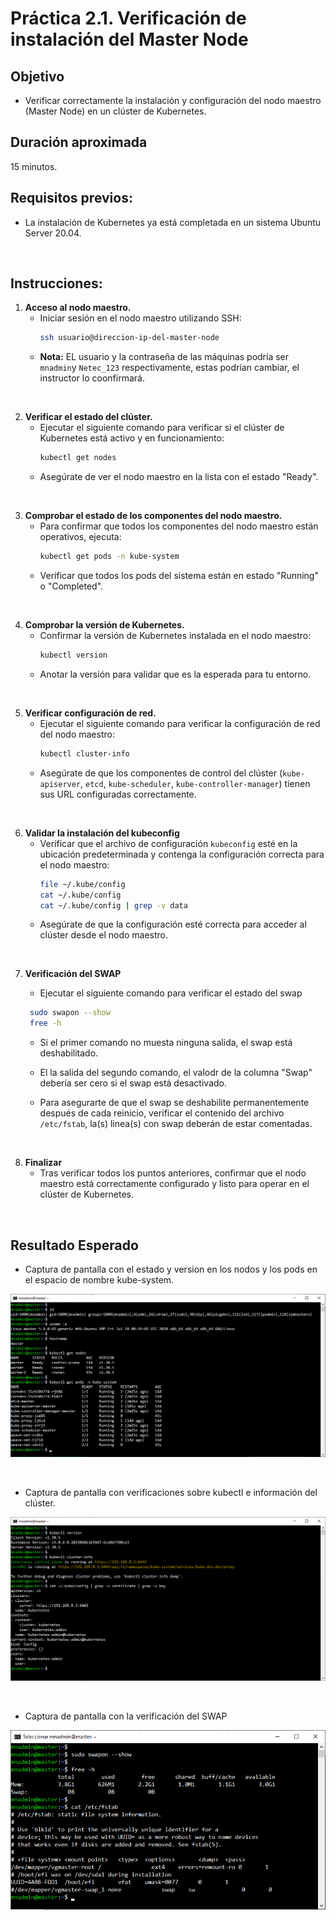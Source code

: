 # Práctica 2.1. Verificación de instalación del Master Node  

## Objetivo 
- Verificar correctamente la instalación y configuración del nodo maestro (Master Node) en un clúster de Kubernetes.

## Duración aproximada
15 minutos.


## Requisitos previos:
- La instalación de Kubernetes ya está completada en un sistema Ubuntu Server 20.04.

<br/>


## Instrucciones:

1. **Acceso al nodo maestro.**  
   - Iniciar sesión en el nodo maestro utilizando SSH:
     ```bash
     ssh usuario@direccion-ip-del-master-node
     ```
    - **Nota:** EL usuario y la contraseña de las máquinas podría ser `mnadmin`y `Netec_123` respectivamente, estas podrían cambiar, el instructor lo coonfirmará.

<br/>


2. **Verificar el estado del clúster.**  
   - Ejecutar el siguiente comando para verificar si el clúster de Kubernetes está activo y en funcionamiento:
     ```bash
     kubectl get nodes
     ```
   - Asegúrate de ver el nodo maestro en la lista con el estado "Ready".

<br/>


3. **Comprobar el estado de los componentes del nodo maestro.**  
   - Para confirmar que todos los componentes del nodo maestro están operativos, ejecuta:
     ```bash
     kubectl get pods -n kube-system
     ```
   - Verificar que todos los pods del sistema están en estado "Running" o "Completed".


<br/>


4. **Comprobar la versión de Kubernetes.**  
   - Confirmar la versión de Kubernetes instalada en el nodo maestro:
     ```bash
     kubectl version 
     ```
   - Anotar la versión para validar que es la esperada para tu entorno.


<br/>


5. **Verificar configuración de red.**  
   - Ejecutar el siguiente comando para verificar la configuración de red del nodo maestro:
     ```bash
     kubectl cluster-info
     ```
   - Asegúrate de que los componentes de control del clúster (`kube-apiserver`, `etcd`, `kube-scheduler`, `kube-controller-manager`) tienen sus URL configuradas correctamente.

<br/>


6. **Validar la instalación del kubeconfig**  
   - Verificar que el archivo de configuración `kubeconfig` esté en la ubicación predeterminada y contenga la configuración correcta para el nodo maestro:
     ```bash
     file ~/.kube/config
     cat ~/.kube/config
     cat ~/.kube/config | grep -v data
     ```
   - Asegúrate de que la configuración esté correcta para acceder al clúster desde el nodo maestro.


<br/>


7. **Verificación del SWAP**
    - Ejecutar el siguiente comando para verificar el estado del swap

    ```bash
     sudo swapon --show
     free -h
    ```

    - Si el primer comando no muesta ninguna salida, el swap está deshabilitado.
    
    - El la salida del segundo comando, el valodr de la columna "Swap" debería ser cero si el swap está desactivado.

    - Para asegurarte de que el swap se deshabilite permanentemente después de cada reinicio, verificar el contenido del archivo `/etc/fstab`, la(s) linea(s) con swap deberán de estar comentadas.



<br/>


8. **Finalizar**  
   - Tras verificar todos los puntos anteriores, confirmar que el nodo maestro está correctamente configurado y listo para operar en el clúster de Kubernetes.



<br/>


## Resultado Esperado

- Captura de pantalla con el estado y version en los nodos y los pods en el espacio de nombre kube-system.

![kubectl](../images/u2_1_1.png)

<br/>

 
- Captura de pantalla con verificaciones sobre kubectl e información del clúster.

 ![kubectl](../images/u2_1_2.png)

<br/>

 
- Captura de pantalla con la verificación del SWAP 

![swap](../images/u2_1_3.png)
 
